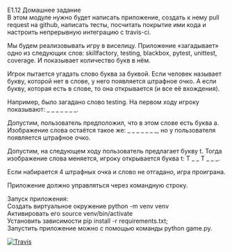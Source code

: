 E1.12 Домашнее задание<br>
В этом модуле нужно будет написать приложение, создать к нему pull request на github, написать тесты, посчитать покрытие ими кода и настроить непрерывную интеграцию с travis-ci.<br>

Мы будем реализовывать игру в виселицу. Приложение «загадывает» одно из следующих слов: skillfactory, testing, blackbox, pytest, unittest, coverage. И показывает количество букв в нём.<br>

Игрок пытается угадать слово буква за буквой. Если человек называет букву, которой нет в слове, у него появляется штрафное очко. А если букву, которая есть в слове, то она открывается (и все её вхождения).<br>

Например, было загадано слово testing. На первом ходу игроку показывают: _ _ _ _ _ _ _.<br>

Допустим, пользователь предположил, что в этом слове есть буква a. Изображение слова остаётся такое же: _ _ _ _ _ _ _, но у пользователя появляется штрафное очко.<br>

Допустим, на следующем ходу пользователь предлагает букву t. Тогда изображение слова меняется, игроку открывается буква t: T _ _ T _ _ _.<br>

Если набирается 4 штрафных очка и слово не отгадано, игра проиграна.<br>

Приложение должно управляться через командную строку.<br>

Запуск приложения: <br>
Создать виртуальное окружение python -m venv venv<br>
Активировать его source venv/bin/activate<br>
Установить зависимости pip install -r requirements.txt;<br>
Запустить приложение можно с помощью команды python game.py.<br>


[![Travis][build-badge]][build]

[build-badge]: https://img.shields.io/travis/Semergal/E1-12/master.png?style=flat-square

[build]: https://travis-ci.org/Semergal/E1-12
